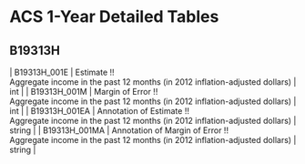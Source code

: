 # ACS 1-Year Detailed Tables

## B19313H

| B19313H_001E | Estimate !!<br>Aggregate income in the past 12 months (in 2012 inflation-adjusted dollars) | int |
| B19313H_001M | Margin of Error !!<br>Aggregate income in the past 12 months (in 2012 inflation-adjusted dollars) | int |
| B19313H_001EA | Annotation of Estimate !!<br>Aggregate income in the past 12 months (in 2012 inflation-adjusted dollars) | string |
| B19313H_001MA | Annotation of Margin of Error !!<br>Aggregate income in the past 12 months (in 2012 inflation-adjusted dollars) | string |

